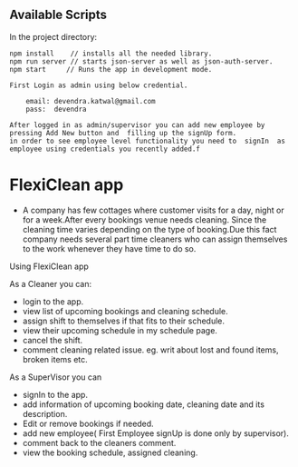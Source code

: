 ## Available Scripts

In the project directory:

    npm install    // installs all the needed library.
    npm run server // starts json-server as well as json-auth-server.
    npm start     // Runs the app in development mode.

    First Login as admin using below credential.

        email: devendra.katwal@gmail.com
        pass:  devendra

    After logged in as admin/supervisor you can add new employee by pressing Add New button and  filling up the signUp form.
    in order to see employee level functionality you need to  signIn  as employee using credentials you recently added.f

# FlexiClean app

- A company has few cottages where customer visits for a day, night or for a week.After every bookings venue needs cleaning. Since the cleaning time varies depending on the type of booking.Due this fact company needs several part time cleaners who can assign themselves to the work whenever they have time to do so.

Using FlexiClean app

As a Cleaner you can:

- login to the app.
- view list of upcoming bookings and cleaning schedule.
- assign shift to themselves if that fits to their schedule.
- view their upcoming schedule in my schedule page.
- cancel the shift.
- comment cleaning related issue. eg. writ about lost and found items, broken items etc.

As a SuperVisor you can

- signIn to the app.
- add information of upcoming booking date, cleaning date and its description.
- Edit or remove bookings if needed.
- add new employee( First Employee signUp is done only by supervisor).
- comment back to the cleaners comment.
- view the booking schedule, assigned cleaning.
